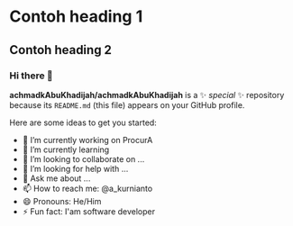 # Contoh heading 1

## Contoh heading 2

### Hi there 👋

**achmadkAbuKhadijah/achmadkAbuKhadijah** is a ✨ _special_ ✨ repository because its `README.md` (this file) appears on your GitHub profile.

Here are some ideas to get you started:

- 🔭 I’m currently working on ProcurA
- 🌱 I’m currently learning 
- 👯 I’m looking to collaborate on ...
- 🤔 I’m looking for help with ...
- 💬 Ask me about ...
- 📫 How to reach me: @a_kurnianto
- 😄 Pronouns: He/Him
- ⚡ Fun fact: I'am software developer

